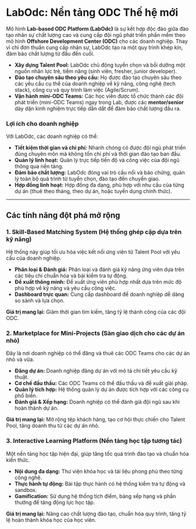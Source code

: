 # LabOdc: Nền tảng ODC Thế hệ mới

Mô hình **Lab-based ODC Platform (LabOdc)** là sự kết hợp độc đáo giữa đào tạo nhân sự chất lượng cao và cung cấp đội ngũ phát triển phần mềm theo mô hình **Offshore Development Center (ODC)** cho các doanh nghiệp. Thay vì chỉ đơn thuần cung cấp nhân sự, LabOdc tạo ra một quy trình khép kín, đảm bảo chất lượng từ đầu đến cuối.

* **Xây dựng Talent Pool:** LabOdc chủ động tuyển chọn và bồi dưỡng một nguồn nhân lực trẻ, tiềm năng (sinh viên, fresher, junior developer).
* **Đào tạo chuyên sâu theo yêu cầu:** Họ được đào tạo chuyên sâu theo các yêu cầu cụ thể của doanh nghiệp về kỹ năng, công nghệ (tech stack), công cụ và quy trình làm việc (Agile/Scrum).
* **Vận hành mini-ODC Teams:** Các học viên được tổ chức thành các đội phát triển (mini-ODC Teams) ngay trong Lab, được các **mentor/senior** dày dặn kinh nghiệm trực tiếp dẫn dắt để đảm bảo chất lượng đầu ra.

### Lợi ích cho doanh nghiệp
Với LabOdc, các doanh nghiệp có thể:
* **Tiết kiệm thời gian và chi phí:** Nhanh chóng có được đội ngũ phát triển đúng chuyên môn mà không tốn chi phí và thời gian đào tạo ban đầu.
* **Quản lý linh hoạt:** Quản lý trực tiếp tiến độ và công việc của đội ngũ thông qua nền tảng.
* **Đảm bảo chất lượng:** LabOdc đóng vai trò cầu nối và bảo chứng, quản lý toàn bộ quá trình từ tuyển chọn, đào tạo đến chuyển giao.
* **Hợp đồng linh hoạt:** Hợp đồng đa dạng, phù hợp với nhu cầu của từng dự án (thuê theo tháng, theo dự án, hoặc tuyển dụng chính thức).

---

## Các tính năng đột phá mở rộng

### 1. Skill-Based Matching System (Hệ thống ghép cặp dựa trên kỹ năng)
Hệ thống này giúp tối ưu hóa việc kết nối ứng viên từ Talent Pool với yêu cầu của doanh nghiệp.
* **Phân loại & Đánh giá:** Phân loại và đánh giá kỹ năng ứng viên dựa trên các tiêu chí chuẩn hóa và bài kiểm tra tự động.
* **Đề xuất thông minh:** Đề xuất ứng viên phù hợp nhất dựa trên mức độ phù hợp về kỹ năng và yêu cầu công việc.
* **Dashboard trực quan:** Cung cấp dashboard để doanh nghiệp dễ dàng so sánh và lựa chọn.

**Giá trị mang lại:** Giảm thời gian tìm kiếm, tăng tỷ lệ thành công của các đội ODC.

### 2. Marketplace for Mini-Projects (Sàn giao dịch cho các dự án nhỏ)
Đây là nơi doanh nghiệp có thể đăng và thuê các ODC Teams cho các dự án nhỏ và vừa.
* **Đăng dự án:** Doanh nghiệp đăng dự án với mô tả chi tiết yêu cầu kỹ thuật.
* **Cơ chế đấu thầu:** Các ODC Teams có thể đấu thầu và đề xuất giải pháp.
* **Quản lý tích hợp:** Hệ thống quản lý dự án được tích hợp với các công cụ phổ biến.
* **Đánh giá & Xếp hạng:** Doanh nghiệp có thể đánh giá đội ngũ sau khi hoàn thành dự án.

**Giá trị mang lại:** Mở rộng tệp khách hàng, tạo cơ hội thực chiến cho Talent Pool, tăng doanh thu từ các dự án nhỏ.

### 3. Interactive Learning Platform (Nền tảng học tập tương tác)
Một nền tảng học tập hiện đại, giúp tăng tốc quá trình đào tạo và chuẩn hóa kiến thức.
* **Nội dung đa dạng:** Thư viện khóa học và tài liệu phong phú theo từng công nghệ.
* **Thực hành tự động:** Bài tập thực hành có hệ thống kiểm tra tự động và sandbox.
* **Gamification:** Sử dụng hệ thống tích điểm, bảng xếp hạng và phần thưởng để tăng động lực học tập.

**Giá trị mang lại:** Nâng cao chất lượng đào tạo, chuẩn hóa quy trình, tăng tỷ lệ hoàn thành khóa học của học viên.